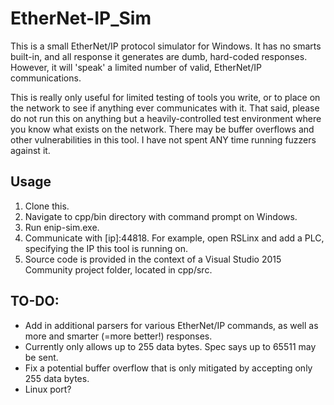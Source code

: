 # EtherNet-IP_Sim

This is a small EtherNet/IP protocol simulator for Windows. It has no smarts built-in, and all response it generates are dumb, hard-coded responses. However, it will 'speak' a limited number of valid, EtherNet/IP communications.

This is really only useful for limited testing of tools you write, or to place on the network to see if anything ever communicates with it. That said, please do not run this on anything but a heavily-controlled test environment where you know what exists on the network. There may be buffer overflows and other vulnerabilities in this tool. I have not spent ANY time running fuzzers against it.

## Usage
1. Clone this.
2. Navigate to cpp/bin directory with command prompt on Windows.
3. Run enip-sim.exe.
4. Communicate with [ip]:44818. For example, open RSLinx and add a PLC, specifying the IP this tool is running on.
5. Source code is provided in the context of a Visual Studio 2015 Community project folder, located in cpp/src.

## TO-DO:
- Add in additional parsers for various EtherNet/IP commands, as well as more and smarter (=more better!) responses.
- Currently only allows up to 255 data bytes. Spec says up to 65511 may be sent.
- Fix a potential buffer overflow that is only mitigated by accepting only 255 data bytes.
- Linux port?
